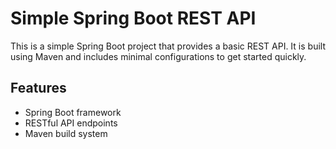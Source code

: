 # Simple Spring Boot REST API

This is a simple Spring Boot project that provides a basic REST API. It is built using Maven and includes minimal configurations to get started quickly.

## Features
- Spring Boot framework
- RESTful API endpoints
- Maven build system
